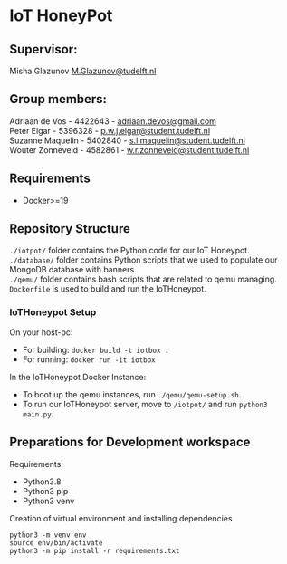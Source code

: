 # IoT HoneyPot

## Supervisor:  
Misha Glazunov M.Glazunov@tudelft.nl

## Group members:
Adriaan de Vos - 4422643 - adriaan.devos@gmail.com  
Peter Elgar - 5396328 - p.w.j.elgar@student.tudelft.nl  
Suzanne Maquelin - 5402840 - s.l.maquelin@student.tudelft.nl  
Wouter Zonneveld - 4582861 - w.r.zonneveld@student.tudelft.nl  

## Requirements
- Docker>=19

## Repository Structure
`./iotpot/` folder contains the Python code for our IoT Honeypot.  
`./database/` folder contains Python scripts that we used to populate our MongoDB database with banners.  
`./qemu/` folder contains bash scripts that are related to qemu managing.  
`Dockerfile` is used to build and run the IoTHoneypot.

### IoTHoneypot Setup
On your host-pc:
- For building: ```docker build -t iotbox .```  
- For running: ```docker run -it iotbox```  

In the IoTHoneypot Docker Instance:
- To boot up the qemu instances, run ```./qemu/qemu-setup.sh```.  
- To run our IoTHoneypot server, move to `/iotpot/`  and run `python3 main.py`.

## Preparations for Development workspace
Requirements:
- Python3.8
- Python3 pip
- Python3 venv

Creation of virtual environment and installing dependencies
```shell
python3 -m venv env
source env/bin/activate
python3 -m pip install -r requirements.txt
```

